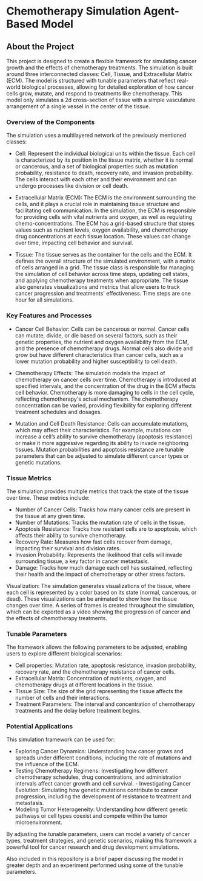 # Chemotherapy Simulation Agent-Based Model 

## About the Project 
This project is designed to create a flexible framework for simulating cancer growth and the effects of chemotherapy treatments. The simulation is built around three interconnected classes: Cell, Tissue, and Extracellular Matrix (ECM). The model is structured with tunable parameters that reflect real-world biological processes, allowing for detailed exploration of how cancer cells grow, mutate, and respond to treatments like chemotherapy. This model only simulates a 2d cross-section of tissue with a simple vasculature arrangement of a single vessel in the center of the tissue. 

### Overview of the Components
The simulation uses a multilayered network of the previously mentioned classes:

- Cell: Represent the individual biological units within the tissue. Each cell is characterized by its position in the tissue matrix, whether it is normal or cancerous, and a set of biological properties such as mutation probability, resistance to death, recovery rate, and invasion probability. The cells interact with each other and their environment and can undergo processes like division or cell death.

- Extracellular Matrix (ECM): The ECM is the environment surrounding the cells, and it plays a crucial role in maintaining tissue structure and facilitating cell communication. In the simulation, the ECM is responsible for providing cells with vital nutrients and oxygen, as well as regulating chemo-concentrations. The ECM has a grid-based structure that stores values such as nutrient levels, oxygen availability, and chemotherapy drug concentrations at each tissue location. These values can change over time, impacting cell behavior and survival.

- Tissue: The tissue serves as the container for the cells and the ECM. It defines the overall structure of the simulated environment, with a matrix of cells arranged in a grid. The tissue class is responsible for managing the simulation of cell behavior across time steps, updating cell states, and applying chemotherapy treatments when appropriate. The tissue also generates visualizations and metrics that allow users to track cancer progression and treatments' effectiveness. Time steps are one hour for all simulations.

### Key Features and Processes
- Cancer Cell Behavior: Cells can be cancerous or normal. Cancer cells can mutate, divide, or die based on several factors, such as their genetic properties, the nutrient and oxygen availability from the ECM, and the presence of chemotherapy drugs. Normal cells also divide and grow but have different characteristics than cancer cells, such as a lower mutation probability and higher susceptibility to cell death.

- Chemotherapy Effects: The simulation models the impact of chemotherapy on cancer cells over time. Chemotherapy is introduced at specified intervals, and the concentration of the drug in the ECM affects cell behavior. Chemotherapy is more damaging to cells in the cell cycle, reflecting chemotherapy's actual mechanism. The chemotherapy concentration can be varied, providing flexibility for exploring different treatment schedules and dosages.

- Mutation and Cell Death Resistance: Cells can accumulate mutations, which may affect their characteristics. For example, mutations can increase a cell’s ability to survive chemotherapy (apoptosis resistance) or make it more aggressive regarding its ability to invade neighboring tissues. Mutation probabilities and apoptosis resistance are tunable parameters that can be adjusted to simulate different cancer types or genetic mutations.

### Tissue Metrics
The simulation provides multiple metrics that track the state of the tissue over time. These metrics include:

- Number of Cancer Cells: Tracks how many cancer cells are present in the tissue at any given time. 
- Number of Mutations: Tracks the mutation rate of cells in the tissue. 
- Apoptosis Resistance: Tracks how resistant cells are to apoptosis, which affects their ability to survive chemotherapy. 
- Recovery Rate: Measures how fast cells recover from damage, impacting their survival and division rates. 
- Invasion Probability: Represents the likelihood that cells will invade surrounding tissue, a key factor in cancer metastasis. 
- Damage: Tracks how much damage each cell has sustained, reflecting their health and the impact of chemotherapy or other stress factors. 

Visualization: The simulation generates visualizations of the tissue, where each cell is represented by a color based on its state (normal, cancerous, or dead). These visualizations can be animated to show how the tissue changes over time. A series of frames is created throughout the simulation, which can be exported as a video showing the progression of cancer and the effects of chemotherapy treatments. 

### Tunable Parameters
The framework allows the following parameters to be adjusted, enabling users to explore different biological scenarios:

- Cell properties: Mutation rate, apoptosis resistance, invasion probability, recovery rate, and the chemotherapy resistance of cancer cells.
- Extracellular Matrix: Concentration of nutrients, oxygen, and chemotherapy drugs at different locations in the tissue.  
- Tissue Size: The size of the grid representing the tissue affects the number of cells and their interactions.  
- Treatment Parameters: The interval and concentration of chemotherapy treatments and the delay before treatment begins.

### Potential Applications
This simulation framework can be used for:

- Exploring Cancer Dynamics: Understanding how cancer grows and spreads under different conditions, including the role of mutations and the influence of the ECM.      
- Testing Chemotherapy Regimens: Investigating how different chemotherapy schedules, drug concentrations, and administration intervals affect cancer growth and cell survival.   - Investigating Cancer Evolution: Simulating how genetic mutations contribute to cancer progression, including the development of resistance to treatment and metastasis.
- Modeling Tumor Heterogeneity: Understanding how different genetic pathways or cell types coexist and compete within the tumor microenvironment.        

By adjusting the tunable parameters, users can model a variety of cancer types, treatment strategies, and genetic scenarios, making this framework a powerful tool for cancer research and drug development simulations.

Also included in this repository is a brief paper discussing the model in greater depth and an experiment performed using some of the tunable parameters. 
